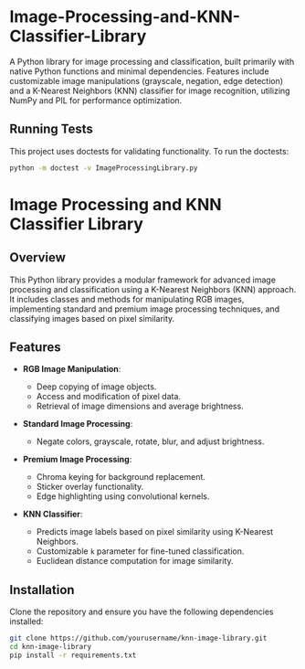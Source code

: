 # Image-Processing-and-KNN-Classifier-Library
A Python library for image processing and classification, built primarily with native Python functions and minimal dependencies. 
Features include customizable image manipulations (grayscale, negation, edge detection) and a K-Nearest Neighbors (KNN) classifier for image recognition, 
utilizing NumPy and PIL for performance optimization.

## Running Tests
This project uses doctests for validating functionality. To run the doctests:

```bash
python -m doctest -v ImageProcessingLibrary.py
```
# **Image Processing and KNN Classifier Library**

## **Overview**
This Python library provides a modular framework for advanced image processing and classification using a K-Nearest Neighbors (KNN) approach. It includes classes and methods for manipulating RGB images, implementing standard and premium image processing techniques, and classifying images based on pixel similarity.

## **Features**
- **RGB Image Manipulation**:
  - Deep copying of image objects.
  - Access and modification of pixel data.
  - Retrieval of image dimensions and average brightness.
  
- **Standard Image Processing**:
  - Negate colors, grayscale, rotate, blur, and adjust brightness.
  
- **Premium Image Processing**:
  - Chroma keying for background replacement.
  - Sticker overlay functionality.
  - Edge highlighting using convolutional kernels.

- **KNN Classifier**:
  - Predicts image labels based on pixel similarity using K-Nearest Neighbors.
  - Customizable `k` parameter for fine-tuned classification.
  - Euclidean distance computation for image similarity.

## **Installation**
Clone the repository and ensure you have the following dependencies installed:
```bash
git clone https://github.com/yourusername/knn-image-library.git
cd knn-image-library
pip install -r requirements.txt
